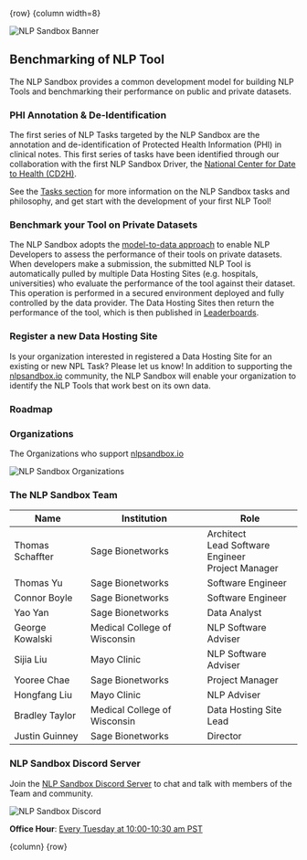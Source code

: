 <!-- markdownlint-disable-next-line first-line-h1 -->
{row}
{column width=8}

![NLP Sandbox Banner]

## Benchmarking of NLP Tool

The NLP Sandbox provides a common development model for building NLP Tools and benchmarking their performance on public and private datasets.

### PHI Annotation & De-Identification

The first series of NLP Tasks targeted by the NLP Sandbox are the annotation and de-identification of Protected Health Information (PHI) in clinical notes. This first series of tasks have been identified through our collaboration with the first NLP Sandbox Driver, the [National Center for Date to Health (CD2H)].

See the [Tasks section] for more information on the NLP Sandbox tasks and philosophy, and get start with the development of your first NLP Tool!

### Benchmark your Tool on Private Datasets

The NLP Sandbox adopts the [model-to-data approach] to enable NLP Developers to assess the performance of their tools on private datasets. When developers make a submission, the submitted NLP Tool is automatically pulled by multiple Data Hosting Sites (e.g. hospitals, universities) who evaluate the performance of the tool against their dataset. This operation is performed in a secured environment deployed and fully controlled by the data provider. The Data Hosting Sites then return the performance of the tool, which is then published in [Leaderboards].

### Register a new Data Hosting Site

Is your organization interested in registered a Data Hosting Site for an existing or new NPL Task? Please let us know! In addition to supporting the [nlpsandbox.io] community, the NLP Sandbox will enable your organization to identify the NLP Tools that work best on its own data.

### Roadmap

### Organizations

The Organizations who support [nlpsandbox.io]

![NLP Sandbox Organizations]

### The NLP Sandbox Team

<!-- markdownlint-disable -->
Name             | Institution | Role
-----------------|------------------------------|---
Thomas Schaffter | Sage Bionetworks             | Architect<br>Lead Software Engineer<br>Project Manager
Thomas Yu        | Sage Bionetworks             | Software Engineer
Connor Boyle     | Sage Bionetworks             | Software Engineer
Yao Yan          | Sage Bionetworks             | Data Analyst
George Kowalski  | Medical College of Wisconsin | NLP Software Adviser
Sijia Liu        | Mayo Clinic                  | NLP Software Adviser
Yooree Chae      | Sage Bionetworks             | Project Manager
Hongfang Liu     | Mayo Clinic                  | NLP Adviser
Bradley Taylor   | Medical College of Wisconsin | Data Hosting Site Lead
Justin Guinney   | Sage Bionetworks             | Director
<!-- markdownlint-enable -->

### NLP Sandbox Discord Server

Join the [NLP Sandbox Discord Server] to chat and talk with members of the Team and community.

![NLP Sandbox Discord]

**Office Hour**: [Every Tuesday at 10:00-10:30 am PST]

{column}
{row}

<!-- Links -->

[nlpsandbox.io]: https://nlpsandbox.io
[National Center for Date to Health (CD2H)]: https://cd2h.org/
[NLP Sandbox Discord server]: https://discord.gg/Zb4ymtF
[Every Tuesday at 10:00-10:30 am PST]: https://www.starts-at.com/event/2806163581
[model-to-data approach]: https://doi.org/10.1186/s13059-019-1794-0
[Tasks section]: https://www.synapse.org/#!Synapse:syn22277124/wiki/607935
[Leaderboards]: https://www.synapse.org/#!Synapse:syn22277124/wiki/604828

<!-- Images -->

[NLP Sandbox Banner]: https://github.com/nlpsandbox/nlpsandbox-website-synapse/raw/staging/images/nlpsandbox-banner.png
[NLP Sandbox Organizations]: https://github.com/nlpsandbox/nlpsandbox-website-synapse/raw/staging/images/nlpsandbox-organizations.png
[NLP Sandbox Discord]: https://github.com/nlpsandbox/nlpsandbox-website-synapse/raw/staging/images/nlpsandbox-discord-2.png
